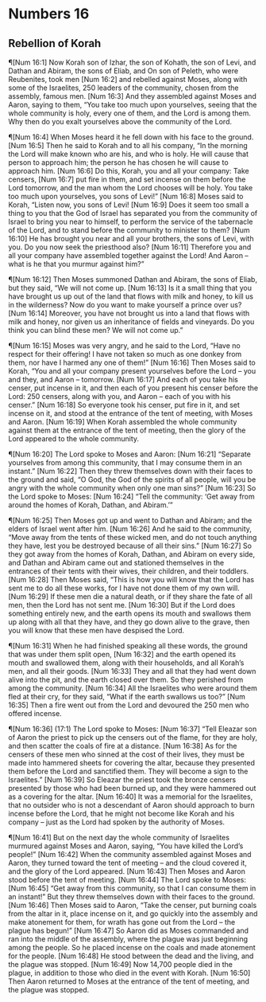 # Numbers 16

## Rebellion of Korah
¶[Num 16:1] Now Korah son of Izhar, the son of Kohath, the son of Levi, and Dathan and Abiram, the sons of Eliab, and On son of Peleth, who were Reubenites, took men
[Num 16:2] and rebelled against Moses, along with some of the Israelites, 250 leaders of the community, chosen from the assembly, famous men.
[Num 16:3] And they assembled against Moses and Aaron, saying to them, “You take too much upon yourselves, seeing that the whole community is holy, every one of them, and the Lord is among them. Why then do you exalt yourselves above the community of the Lord.

¶[Num 16:4] When Moses heard it he fell down with his face to the ground.
[Num 16:5] Then he said to Korah and to all his company, “In the morning the Lord will make known who are his, and who is holy. He will cause that person to approach him; the person he has chosen he will cause to approach him.
[Num 16:6] Do this, Korah, you and all your company: Take censers,
[Num 16:7] put fire in them, and set incense on them before the Lord tomorrow, and the man whom the Lord chooses will be holy. You take too much upon yourselves, you sons of Levi!”
[Num 16:8] Moses said to Korah, “Listen now, you sons of Levi!
[Num 16:9] Does it seem too small a thing to you that the God of Israel has separated you from the community of Israel to bring you near to himself, to perform the service of the tabernacle of the Lord, and to stand before the community to minister to them?
[Num 16:10] He has brought you near and all your brothers, the sons of Levi, with you. Do you now seek the priesthood also?
[Num 16:11] Therefore you and all your company have assembled together against the Lord! And Aaron – what is he that you murmur against him?”

¶[Num 16:12] Then Moses summoned Dathan and Abiram, the sons of Eliab, but they said, “We will not come up.
[Num 16:13] Is it a small thing that you have brought us up out of the land that flows with milk and honey, to kill us in the wilderness? Now do you want to make yourself a prince over us?
[Num 16:14] Moreover, you have not brought us into a land that flows with milk and honey, nor given us an inheritance of fields and vineyards. Do you think you can blind these men? We will not come up.”

¶[Num 16:15] Moses was very angry, and he said to the Lord, “Have no respect for their offering! I have not taken so much as one donkey from them, nor have I harmed any one of them!”
[Num 16:16] Then Moses said to Korah, “You and all your company present yourselves before the Lord – you and they, and Aaron – tomorrow.
[Num 16:17] And each of you take his censer, put incense in it, and then each of you present his censer before the Lord: 250 censers, along with you, and Aaron – each of you with his censer.”
[Num 16:18] So everyone took his censer, put fire in it, and set incense on it, and stood at the entrance of the tent of meeting, with Moses and Aaron.
[Num 16:19] When Korah assembled the whole community against them at the entrance of the tent of meeting, then the glory of the Lord appeared to the whole community.

¶[Num 16:20] The Lord spoke to Moses and Aaron:
[Num 16:21] “Separate yourselves from among this community, that I may consume them in an instant.”
[Num 16:22] Then they threw themselves down with their faces to the ground and said, “O God, the God of the spirits of all people, will you be angry with the whole community when only one man sins?”
[Num 16:23] So the Lord spoke to Moses:
[Num 16:24] “Tell the community: ‘Get away from around the homes of Korah, Dathan, and Abiram.’”

¶[Num 16:25] Then Moses got up and went to Dathan and Abiram; and the elders of Israel went after him.
[Num 16:26] And he said to the community, “Move away from the tents of these wicked men, and do not touch anything they have, lest you be destroyed because of all their sins.”
[Num 16:27] So they got away from the homes of Korah, Dathan, and Abiram on every side, and Dathan and Abiram came out and stationed themselves in the entrances of their tents with their wives, their children, and their toddlers.
[Num 16:28] Then Moses said, “This is how you will know that the Lord has sent me to do all these works, for I have not done them of my own will.
[Num 16:29] If these men die a natural death, or if they share the fate of all men, then the Lord has not sent me.
[Num 16:30] But if the Lord does something entirely new, and the earth opens its mouth and swallows them up along with all that they have, and they go down alive to the grave, then you will know that these men have despised the Lord.

¶[Num 16:31] When he had finished speaking all these words, the ground that was under them split open,
[Num 16:32] and the earth opened its mouth and swallowed them, along with their households, and all Korah’s men, and all their goods.
[Num 16:33] They and all that they had went down alive into the pit, and the earth closed over them. So they perished from among the community.
[Num 16:34] All the Israelites who were around them fled at their cry, for they said, “What if the earth swallows us too?”
[Num 16:35] Then a fire went out from the Lord and devoured the 250 men who offered incense.

¶[Num 16:36] (17:1) The Lord spoke to Moses:
[Num 16:37] “Tell Eleazar son of Aaron the priest to pick up the censers out of the flame, for they are holy, and then scatter the coals of fire at a distance.
[Num 16:38] As for the censers of these men who sinned at the cost of their lives, they must be made into hammered sheets for covering the altar, because they presented them before the Lord and sanctified them. They will become a sign to the Israelites.”
[Num 16:39] So Eleazar the priest took the bronze censers presented by those who had been burned up, and they were hammered out as a covering for the altar.
[Num 16:40] It was a memorial for the Israelites, that no outsider who is not a descendant of Aaron should approach to burn incense before the Lord, that he might not become like Korah and his company – just as the Lord had spoken by the authority of Moses.

¶[Num 16:41] But on the next day the whole community of Israelites murmured against Moses and Aaron, saying, “You have killed the Lord’s people!”
[Num 16:42] When the community assembled against Moses and Aaron, they turned toward the tent of meeting – and the cloud covered it, and the glory of the Lord appeared.
[Num 16:43] Then Moses and Aaron stood before the tent of meeting.
[Num 16:44] The Lord spoke to Moses:
[Num 16:45] “Get away from this community, so that I can consume them in an instant!” But they threw themselves down with their faces to the ground.
[Num 16:46] Then Moses said to Aaron, “Take the censer, put burning coals from the altar in it, place incense on it, and go quickly into the assembly and make atonement for them, for wrath has gone out from the Lord – the plague has begun!”
[Num 16:47] So Aaron did as Moses commanded and ran into the middle of the assembly, where the plague was just beginning among the people. So he placed incense on the coals and made atonement for the people.
[Num 16:48] He stood between the dead and the living, and the plague was stopped.
[Num 16:49] Now 14,700 people died in the plague, in addition to those who died in the event with Korah.
[Num 16:50] Then Aaron returned to Moses at the entrance of the tent of meeting, and the plague was stopped.
